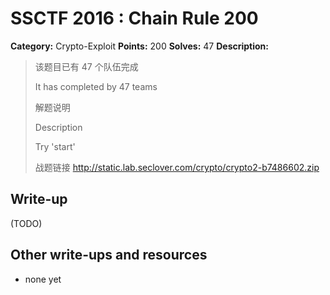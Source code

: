 # SSCTF 2016 : Chain Rule 200

**Category:** Crypto-Exploit
**Points:** 200
**Solves:** 47
**Description:**

> 该题目已有 47 个队伍完成
> 
> It has completed by 47 teams
> 
> 解题说明
> 
> Description
> 
> 
> Try 'start'
> 
> 战题链接 <http://static.lab.seclover.com/crypto/crypto2-b7486602.zip>


## Write-up

(TODO)

## Other write-ups and resources

* none yet
